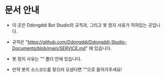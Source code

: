 # 문서 안내

* 이 곳은 Ddongddi Bot Studio의 규칙과, 그리고 봇 정지 사유가 적혀있는 곳입니다.

* 규칙은 "https://github.com/Ddongddi/Ddongddi-Studio-Documents/blob/main/SERVICE.md" 에 있습니다.

* 봇 정지 사유는 "" 폴더 안에 있습니다.

* 만약 봇의 소스코드를 찾으러 오셨다면 ""으로 들어가주세요!